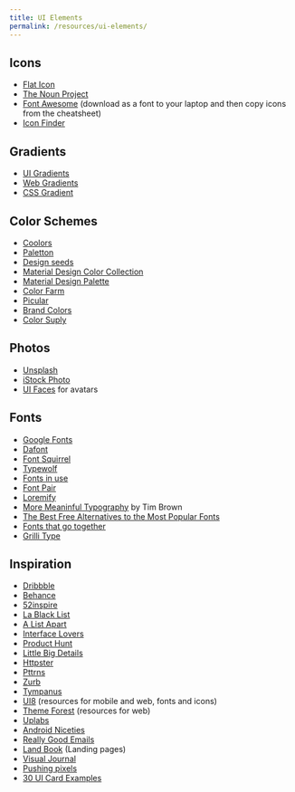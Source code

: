 ```yaml
---
title: UI Elements
permalink: /resources/ui-elements/
---
```


## Icons

- [Flat Icon](https://www.flaticon.com/)
- [The Noun Project](https://thenounproject.com/)
- [Font Awesome](http://fontawesome.io/cheatsheet/) (download as a font to your laptop and then copy icons from the cheatsheet)
- [Icon Finder](https://www.iconfinder.com/)


## Gradients

- [UI Gradients](https://uigradients.com/)
- [Web Gradients](https://webgradients.com/)
- [CSS Gradient](https://cssgradient.io/gradient-backgrounds/)


## Color Schemes

- [Coolors](https://coolors.co/)
- [Paletton](http://paletton.com/)
- [Design seeds](https://www.design-seeds.com/)
- [Material Design Color Collection](https://material.io/color/#!/)
- [Material Design Palette](https://www.materialpalette.com/)
- [Color Farm](http://color.farm/newsletter)
- [Picular](https://picular.co/)
- [Brand Colors](https://brandcolors.net/)
- [Color Suply](https://colorsupplyyy.com/)


## Photos

- [Unsplash](https://unsplash.com/)
- [iStock Photo](https://www.istockphoto.com/es)
- [UI Faces](https://uifaces.co/) for avatars


## Fonts

- [Google Fonts](https://fonts.google.com/)
- [Dafont](https://www.dafont.com/)
- [Font Squirrel](https://www.fontsquirrel.com/)
- [Typewolf](https://www.typewolf.com/)
- [Fonts in use](https://fontsinuse.com/)
- [Font Pair](http://fontpair.co/?#)
- [Loremify](http://loremify.com/)
- [More Meaninful Typography](https://alistapart.com/article/more-meaningful-typography) by Tim Brown
- [The Best Free Alternatives to the Most Popular Fonts](https://blog.spoongraphics.co.uk/articles/the-best-free-alternatives-to-the-most-popular-fonts)
- [Fonts that go together](http://typ.io/)
- [Grilli Type](https://www.grillitype.com/typefaces)


## Inspiration

- [Dribbble](https://dribbble.com/)
- [Behance](https://www.behance.net/)
- [52inspire](https://52inspire.com/)
- [La Black List](http://lablacklist.co/)
- [A List Apart](https://alistapart.com/)
- [Interface Lovers](https://interfacelovers.com/)
- [Product Hunt](https://www.producthunt.com/)
- [Little Big Details](http://littlebigdetails.com/)
- [Httpster](https://httpster.net/2017/nov/)
- [Pttrns](https://pttrns.com/)
- [Zurb](https://zurb.com/patterntap)
- [Tympanus](https://tympanus.net/codrops/)
- [UI8](https://ui8.net/) (resources for mobile and web, fonts and icons)
- [Theme Forest](https://themeforest.net/) (resources for web)
- [Uplabs](https://www.uplabs.com/android)
- [Android Niceties](http://androidniceties.tumblr.com/)
- [Really Good Emails](https://reallygoodemails.com/)
- [Land Book](https://land-book.com/) (Landing pages)
- [Visual Journal](http://visualjournal.it/)
- [Pushing pixels](http://www.pushing-pixels.org/fui/)
- [30 UI Card Examples](https://bashooka.com/inspiration/30-brilliant-examples-of-ui-cards/)
